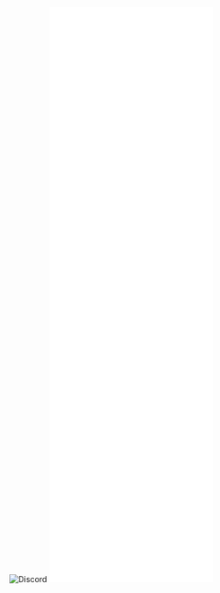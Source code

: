 <!-- If you're using "main" as default branch -->
![Discord](https://discord.c99.nl/widget/theme-3/820142398935793685.png)
![Metrics](https://github.com/testbot-github/testbot-github/blob/main/github-metrics.svg)
